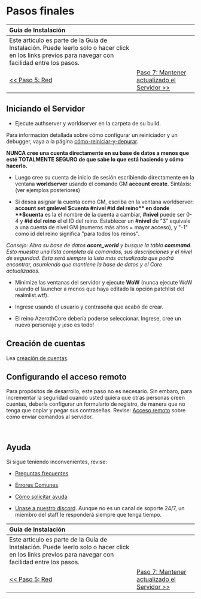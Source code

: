 # Pasos finales

| Guía de Instalación | |
| :- | :- |
| Este artículo es parte de la Guía de Instalación. Puede leerlo solo o hacer click en los links previos para navegar con facilidad entre los pasos. |
| [<< Paso 5: Red](networking.md) | [Paso 7: Mantener actualizado el Servidor >>](keeping-the-server-up-to-date.md) |

## Iniciando el Servidor

- Ejecute authserver y worldserver en la carpeta de su build.

Para información detallada sobre cómo configurar un reiniciador y un debugger, vaya a la página [cómo-reiniciar-y-depurar](how-to-restart-and-debug.md).

**NUNCA cree una cuenta directamente en su base de datos a menos que esté TOTALMENTE SEGURO de que sabe lo que está haciendo y cómo hacerlo.**

- Luego cree su cuenta de inicio de sesión escribiendo directamente en la ventana **worldserver** usando el comando GM **account create**. Sintáxis: (ver ejemplos posteriores)

- Si desea asignar la cuenta como GM, escriba en la ventana worldserver: **account set gmlevel $cuenta #nivel #id del reino** en donde **$cuenta** es la el nombre de la cuenta a cambiar, **#nivel** puede ser 0-4 y **#id del reino** el el ID del reino. Establecer un **#nivel** de "3" equivale a una cuenta de nivel GM (numeros más altos = mayor acceso), y "-1" como id del reino significa "para todos los reinos".

*Consejo: Abra su base de datos **acore_world** y busque la tabla **command**. Esto muestra una lista completa de comandos, sus descripciones y el nivel de seguridad.*
*Esta será siempre la lista más actualizada que podrá encontrar, asumiendo que mantiene la base de datos y el Core actualizados.*

- Minimize las ventanas del servidor y ejecute **WoW** (nunca ejecute WoW usando el launcher a menos que haya editado la opción patchlist del realmlist.wtf).

- Ingrese usando el usuario y contraseña que acabó de crear.

- El reino AzerothCore debería poderse seleccionar. Ingrese, cree un nuevo personaje y ¡eso es todo!

## Creación de cuentas

Lea [creación de cuentas](creating-accounts.md).

## Configurando el acceso remoto
Para propósitos de desarrollo, este paso no es necesario. Sin embaro, para incrementar la seguridad cuando usted quiera que otras personas creen cuentas, debería configurar un formulario de registro, de manera que no tenga que copiar y pegar sus contraseñas. Revise: [Acceso remoto](remote-access.md) sobre cómo enviar comandos al servidor.

<br>

## Ayuda

Si sigue teniendo inconvenientes, revise:

* [Preguntas frecuentes](faq.md)

* [Errores Comunes](common-errors.md)

* [Cómo solicitar ayuda](how-to-ask-for-help.md)

* [Unase a nuestro discord](https://discord.gg/gkt4y2x). Aunque no es un canal de soporte 24/7, un miembro del staff le responderá siempre que tenga tiempo.


| Guía de Instalación | |
| :- | :- |
| Este artículo es parte de la Guía de Instalación. Puede leerlo solo o hacer click en los links previos para navegar con facilidad entre los pasos. |
| [<< Paso 5: Red](networking.md) | [Paso 7: Mantener actualizado el Servidor >>](keeping-the-server-up-to-date.md) |

